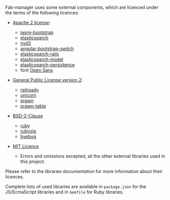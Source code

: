 
Fab-manager uses some external components, which are licenced under the
terms of the following licences:

- [Apache 2 license](http://www.apache.org/licenses/LICENSE-2.0):
  - [jasny-bootstrap](https://github.com/jasny/bootstrap/)
  - [elasticsearch](https://github.com/elasticsearch/bower-elasticsearch-js)
  - [nvd3](https://github.com/novus/nvd3)
  - [angular-bootstrap-switch](https://github.com/frapontillo/angular-bootstrap-switch)
  - [elasticsearch-rails](https://github.com/elastic/elasticsearch-rails)
  - [elasticsearch-model](https://github.com/elastic/elasticsearch-rails/tree/master/elasticsearch-model)
  - [elasticsearch-persistence](https://github.com/elastic/elasticsearch-rails/tree/master/elasticsearch-persistence)
  - font [Open Sans](http://www.fontsquirrel.com/fonts/open-sans)

- [General Public License version 2](http://www.gnu.org/licenses/old-licenses/gpl-2.0-faq.en.html):
  - [railroady](https://github.com/preston/railroady)
  - [unicorn](https://github.com/defunkt/unicorn)
  - [prawn](https://github.com/prawnpdf/prawn)
  - [prawn-table](https://github.com/prawnpdf/prawn-table)

- [BSD-2-Clause](https://opensource.org/licenses/BSD-2-Clause)
  - [ruby](https://www.ruby-lang.org)
  - [rubyzip](https://github.com/rubyzip/rubyzip)
  - [byebug](https://github.com/deivid-rodriguez/byebug)

- [MIT Licence](https://opensource.org/licenses/MIT)
  - Errors and omissions excepted, all the other external libraries used 
    in this project.

Please refer to the libraries documentation for more information about
their licences.

Complete lists of used libraries are available in `package.json` for the
JS/EcmaScript libraries and in `Gemfile` for Ruby libraries.
